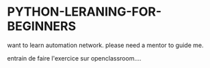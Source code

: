 # PYTHON-LERANING-FOR-BEGINNERS
want to learn automation network. please need a mentor  to guide me.

entrain de faire l'exercice sur openclassroom.... 
